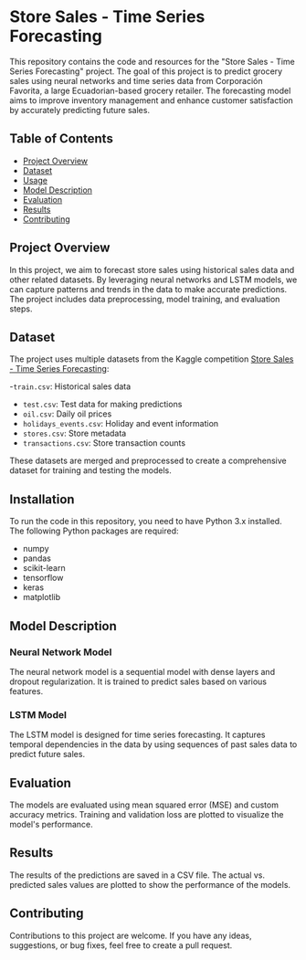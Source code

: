 # Store Sales - Time Series Forecasting

This repository contains the code and resources for the "Store Sales - Time Series Forecasting" project. The goal of this project is to predict grocery sales using neural networks and time series data from Corporación Favorita, a large Ecuadorian-based grocery retailer. The forecasting model aims to improve inventory management and enhance customer satisfaction by accurately predicting future sales.

## Table of Contents

- [Project Overview](#project-overview)
- [Dataset](#dataset)
- [Usage](#usage)
- [Model Description](#model-description)
- [Evaluation](#evaluation)
- [Results](#results)
- [Contributing](#contributing)

## Project Overview

In this project, we aim to forecast store sales using historical sales data and other related datasets. By leveraging neural networks and LSTM models, we can capture patterns and trends in the data to make accurate predictions. The project includes data preprocessing, model training, and evaluation steps.

## Dataset

The project uses multiple datasets from the Kaggle competition [Store Sales - Time Series Forecasting](https://www.kaggle.com/competitions/store-sales-time-series-forecasting/data):

-`train.csv`: Historical sales data
- `test.csv`: Test data for making predictions
- `oil.csv`: Daily oil prices
- `holidays_events.csv`: Holiday and event information
- `stores.csv`: Store metadata
- `transactions.csv`: Store transaction counts

These datasets are merged and preprocessed to create a comprehensive dataset for training and testing the models.

## Installation

To run the code in this repository, you need to have Python 3.x installed. The following Python packages are required:

- numpy
- pandas
- scikit-learn
- tensorflow
- keras
- matplotlib




## Model Description

### Neural Network Model

The neural network model is a sequential model with dense layers and dropout regularization. It is trained to predict sales based on various features.

### LSTM Model

The LSTM model is designed for time series forecasting. It captures temporal dependencies in the data by using sequences of past sales data to predict future sales.

## Evaluation

The models are evaluated using mean squared error (MSE) and custom accuracy metrics. Training and validation loss are plotted to visualize the model's performance.

## Results

The results of the predictions are saved in a CSV file. The actual vs. predicted sales values are plotted to show the performance of the models.

## Contributing

Contributions to this project are welcome. If you have any ideas, suggestions, or bug fixes, feel free to create a pull request.

